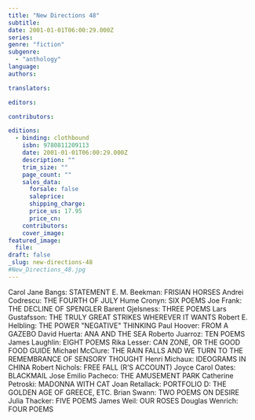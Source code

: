 ```yaml
---
title: "New Directions 48"
subtitle:
date: 2001-01-01T06:00:29.000Z
series:
genre: "fiction"
subgenre:
  - "anthology"
language:
authors:

translators:

editors:

contributors:

editions:
  - binding: clothbound
    isbn: 9780811209113
    date: 2001-01-01T06:00:29.000Z
    description: ""
    trim_size: ""
    page_count: ""
    sales_data:
      forsale: false
      saleprice:
      shipping_charge:
      price_us: 17.95
      price_cn:
    contributors:
    cover_image:
featured_image:
  file:
draft: false
_slug: new-directions-48
#New_Directions_48.jpg
---
```


Carol Jane Bangs: STATEMENT E. M. Beekman: FRISIAN HORSES Andrei Codrescu: THE FOURTH OF JULY Hume Cronyn: SIX POEMS Joe Frank: THE DECLINE OF SPENGLER Barent Gjelsness: THREE POEMS Lars Gustafsson: THE TRULY GREAT STRIKES WHEREVER IT WANTS Robert E. Helbling: THE POWER "NEGATIVE" THINKING Paul Hoover: FROM A GAZEBO David Huerta: ANA AND THE SEA Roberto Juarroz: TEN POEMS James Laughlin: EIGHT POEMS Rika Lesser: CAN ZONE, OR THE GOOD FOOD GUIDE Michael McClure: THE RAIN FALLS AND WE TURN TO THE REMEMBRANCE OF SENSORY THOUGHT Henri Michaux: IDEOGRAMS IN CHINA Robert Nichols: FREE FALL (R’S ACCOUNT) Joyce Carol Oates: BLACKMAIL Jose Emilio Pacheco: THE AMUSEMENT PARK Catherine Petroski: MADONNA WITH CAT Joan Retallack: PORTFOLIO D: THE GOLDEN AGE OF GREECE, ETC. Brian Swann: TWO POEMS ON DESIRE Julia Thacker: FIVE POEMS James Weil: OUR ROSES Douglas Wenrich: FOUR POEMS
